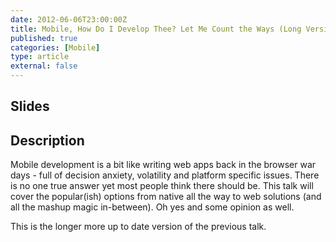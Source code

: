 ```yaml
---
date: 2012-06-06T23:00:00Z
title: Mobile, How Do I Develop Thee? Let Me Count the Ways (Long Version)
published: true
categories: [Mobile]
type: article
external: false
---
```

## Slides

<script async class="speakerdeck-embed" data-id="4fcf26728a589b001f0040e8" data-ratio="1.3333333333333333" src="//speakerdeck.com/assets/embed.js"></script>

## Description

Mobile development is a bit like writing web apps back in the browser war days - full of decision anxiety, volatility and platform specific issues. There is no one true answer yet most people think there should be. This talk will cover the popular(ish) options from native all the way to web solutions (and all the mashup magic in-between). Oh yes and some opinion as well.

This is the longer more up to date version of the previous talk.